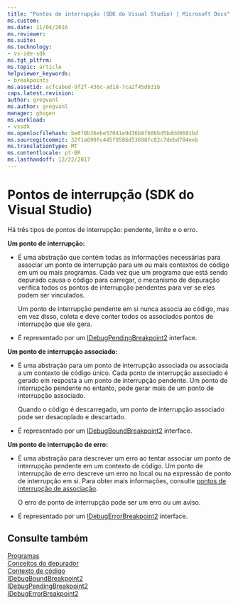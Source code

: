 ```yaml
---
title: "Pontos de interrupção (SDK do Visual Studio) | Microsoft Docs"
ms.custom: 
ms.date: 11/04/2016
ms.reviewer: 
ms.suite: 
ms.technology:
- vs-ide-sdk
ms.tgt_pltfrm: 
ms.topic: article
helpviewer_keywords:
- breakpoints
ms.assetid: acfcabed-9f2f-436c-ad18-7ca2f45d631b
caps.latest.revision: 
author: gregvanl
ms.author: gregvanl
manager: ghogen
ms.workload:
- vssdk
ms.openlocfilehash: be8f0b36ebe57041e9d36b8f606bd5bddd0601bd
ms.sourcegitcommit: 32f1a690fc445f9586d53698fc82c7debd784eeb
ms.translationtype: MT
ms.contentlocale: pt-BR
ms.lasthandoff: 12/22/2017
---
```

# <a name="breakpoints-visual-studio-sdk"></a>Pontos de interrupção (SDK do Visual Studio)
Há três tipos de pontos de interrupção: pendente, limite e o erro.  
  
 **Um ponto de interrupção:**  
  
-   É uma abstração que contém todas as informações necessárias para associar um ponto de interrupção para um ou mais contextos de código em um ou mais programas. Cada vez que um programa que está sendo depurado causa o código para carregar, o mecanismo de depuração verifica todos os pontos de interrupção pendentes para ver se eles podem ser vinculados.  
  
     Um ponto de interrupção pendente em si nunca associa ao código, mas em vez disso, coleta e deve conter todos os associados pontos de interrupção que ele gera.  
  
-   É representado por um [IDebugPendingBreakpoint2](../../extensibility/debugger/reference/idebugpendingbreakpoint2.md) interface.  
  
 **Um ponto de interrupção associado:**  
  
-   É uma abstração para um ponto de interrupção associada ou associada a um contexto de código único. Cada ponto de interrupção associado é gerado em resposta a um ponto de interrupção pendente. Um ponto de interrupção pendente no entanto, pode gerar mais de um ponto de interrupção associado.  
  
     Quando o código é descarregado, um ponto de interrupção associado pode ser desacoplado e descartado.  
  
-   É representado por um [IDebugBoundBreakpoint2](../../extensibility/debugger/reference/idebugboundbreakpoint2.md) interface.  
  
 **Um ponto de interrupção de erro:**  
  
-   É uma abstração para descrever um erro ao tentar associar um ponto de interrupção pendente em um contexto de código. Um ponto de interrupção de erro descreve um erro no local ou na expressão de ponto de interrupção em si. Para obter mais informações, consulte [pontos de interrupção de associação](../../extensibility/debugger/binding-breakpoints.md).  
  
     O erro de ponto de interrupção pode ser um erro ou um aviso.  
  
-   É representado por um [IDebugErrorBreakpoint2](../../extensibility/debugger/reference/idebugerrorbreakpoint2.md) interface.  
  
## <a name="see-also"></a>Consulte também  
 [Programas](../../extensibility/debugger/programs.md)   
 [Conceitos do depurador](../../extensibility/debugger/debugger-concepts.md)   
 [Contexto de código](../../extensibility/debugger/code-context.md)   
 [IDebugBoundBreakpoint2](../../extensibility/debugger/reference/idebugboundbreakpoint2.md)   
 [IDebugPendingBreakpoint2](../../extensibility/debugger/reference/idebugpendingbreakpoint2.md)   
 [IDebugErrorBreakpoint2](../../extensibility/debugger/reference/idebugerrorbreakpoint2.md)